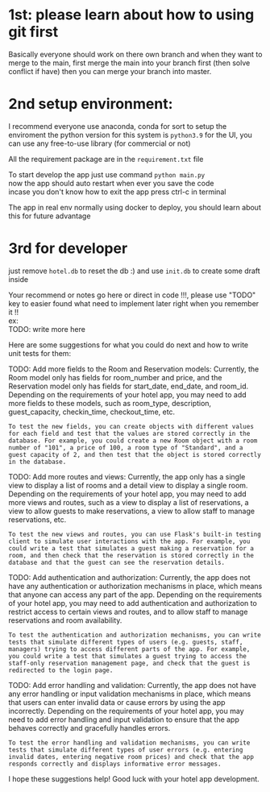 # 1st: please learn about how to using git first

Basically everyone should work on there own branch and when they want to merge to the main, first merge the main into your branch first (then solve conflict if have) then you can merge your branch into master.


# 2nd setup environment:

I recommend everyone use anaconda, conda for sort to setup the enviroment
the python version for this system is `python3.9` for the UI, you can use any free-to-use library (for commercial or not)
  
All the requirement package are in the `requirement.txt` file  
  
To start develop the app just use command `python main.py`  
now the app should auto restart when ever you save the code   
incase you don't know how to exit the app press ctrl-c in terminal 


The app in real env normally using docker to deploy, you should learn about this for future advantage

# 3rd for developer

just remove `hotel.db` to reset the db :) and use `init.db` to create some draft inside 

Your recommend or notes go here or direct in code !!!, please use "TODO" key to easier found what need to implement later right when you remember it !!  
ex:   
TODO: write more here   


Here are some suggestions for what you could do next and how to write unit tests for them:

TODO: 
    Add more fields to the Room and Reservation models: Currently, the Room model only has fields for room_number and price, and the Reservation model only has fields for start_date, end_date, and room_id. Depending on the requirements of your hotel app, you may need to add more fields to these models, such as room_type, description, guest_capacity, checkin_time, checkout_time, etc.

    To test the new fields, you can create objects with different values for each field and test that the values are stored correctly in the database. For example, you could create a new Room object with a room number of "101", a price of 100, a room type of "Standard", and a guest capacity of 2, and then test that the object is stored correctly in the database.

TODO:
    Add more routes and views: Currently, the app only has a single view to display a list of rooms and a detail view to display a single room. Depending on the requirements of your hotel app, you may need to add more views and routes, such as a view to display a list of reservations, a view to allow guests to make reservations, a view to allow staff to manage reservations, etc.

    To test the new views and routes, you can use Flask's built-in testing client to simulate user interactions with the app. For example, you could write a test that simulates a guest making a reservation for a room, and then check that the reservation is stored correctly in the database and that the guest can see the reservation details.

TODO:
    Add authentication and authorization: Currently, the app does not have any authentication or authorization mechanisms in place, which means that anyone can access any part of the app. Depending on the requirements of your hotel app, you may need to add authentication and authorization to restrict access to certain views and routes, and to allow staff to manage reservations and room availability.

    To test the authentication and authorization mechanisms, you can write tests that simulate different types of users (e.g. guests, staff, managers) trying to access different parts of the app. For example, you could write a test that simulates a guest trying to access the staff-only reservation management page, and check that the guest is redirected to the login page.

TODO:
    Add error handling and validation: Currently, the app does not have any error handling or input validation mechanisms in place, which means that users can enter invalid data or cause errors by using the app incorrectly. Depending on the requirements of your hotel app, you may need to add error handling and input validation to ensure that the app behaves correctly and gracefully handles errors.

    To test the error handling and validation mechanisms, you can write tests that simulate different types of user errors (e.g. entering invalid dates, entering negative room prices) and check that the app responds correctly and displays informative error messages.

I hope these suggestions help! Good luck with your hotel app development.

